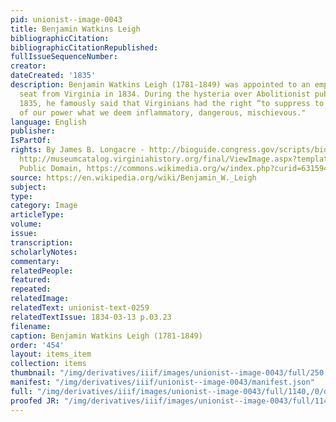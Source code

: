 ```yaml
---
pid: unionist--image-0043
title: Benjamin Watkins Leigh
bibliographicCitation: 
bibliographicCitationRepublished: 
fullIssueSequenceNumber: 
creator: 
dateCreated: '1835'
description: Benjamin Watkins Leigh (1781-1849) was appointed to an empty Senatorial
  seat from Virginia in 1834. During the hysteria over Abolitionist publications in
  1835, he famously said that Virginians had the right “to suppress to the utmost
  of our power what we deem inflammatory, dangerous, mischievous."
language: English
publisher: 
IsPartOf: 
rights: By James B. Longacre - http://bioguide.congress.gov/scripts/biodisplay.pl?index=L000232;
  http://museumcatalog.virginiahistory.org/final/ViewImage.aspx?template=Image&amp;field=DerivedIma&amp;hash=c069919e9e65c8c7d99bbb50e58f1630&amp;lang=en-US,
  Public Domain, https://commons.wikimedia.org/w/index.php?curid=6315947
source: https://en.wikipedia.org/wiki/Benjamin_W._Leigh
subject: 
type: 
category: Image
articleType: 
volume: 
issue: 
transcription: 
scholarlyNotes: 
commentary: 
relatedPeople: 
featured: 
repeated: 
relatedImage: 
relatedText: unionist-text-0259
relatedTextIssue: 1834-03-13 p.03.23
filename: 
caption: Benjamin Watkins Leigh (1781-1849)
order: '454'
layout: items_item
collection: items
thumbnail: "/img/derivatives/iiif/images/unionist--image-0043/full/250,/0/default.jpg"
manifest: "/img/derivatives/iiif/unionist--image-0043/manifest.json"
full: "/img/derivatives/iiif/images/unionist--image-0043/full/1140,/0/default.jpg"
proofed JR: "/img/derivatives/iiif/images/unionist--image-0043/full/1140,/0/default.jpg"
---
```

